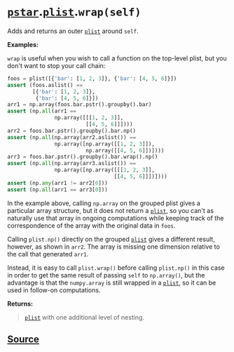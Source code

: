 # [`pstar`](./pstar.md).[`plist`](./pstar_plist.md).`wrap(self)`

Adds and returns an outer [`plist`](./pstar_plist.md) around `self`.

**Examples:**

`wrap` is useful when you wish to call a function on the top-level plist,
but you don't want to stop your call chain:
```python
foos = plist([{'bar': [1, 2, 3]}, {'bar': [4, 5, 6]}])
assert (foos.aslist() ==
        [{'bar': [1, 2, 3]},
         {'bar': [4, 5, 6]}])
arr1 = np.array(foos.bar.pstr().groupby().bar)
assert (np.all(arr1 ==
               np.array([[[1, 2, 3]],
                         [[4, 5, 6]]])))
arr2 = foos.bar.pstr().groupby().bar.np()
assert (np.all(np.array(arr2.aslist()) ==
               np.array([np.array([[1, 2, 3]]),
                         np.array([[4, 5, 6]])])))
arr3 = foos.bar.pstr().groupby().bar.wrap().np()
assert (np.all(np.array(arr3.aslist()) ==
               np.array([np.array([[[1, 2, 3]],
                                  [[4, 5, 6]]])])))
assert (np.any(arr1 != arr2[0]))
assert (np.all(arr1 == arr3[0]))
```
In the example above, calling `np.array` on the grouped plist gives a
particular array structure, but it does not return a [`plist`](./pstar_plist.md), so you can't as
naturally use that array in ongoing computations while keeping track of
the correspondence of the array with the original data in `foos`.

Calling `plist.np()` directly on the grouped [`plist`](./pstar_plist.md) gives a different result,
however, as shown in `arr2`. The array is missing one dimension relative to
the call that generated `arr1`.

Instead, it is easy to call `plist.wrap()` before calling `plist.np()` in
this case in order to get the same result of passing `self` to `np.array()`,
but the advantage is that the `numpy.array` is still wrapped in a [`plist`](./pstar_plist.md), so it
can be used in follow-on computations.

**Returns:**

>    [`plist`](./pstar_plist.md) with one additional level of nesting.



## [Source](../pstar/pstar.py#L4374-L4419)